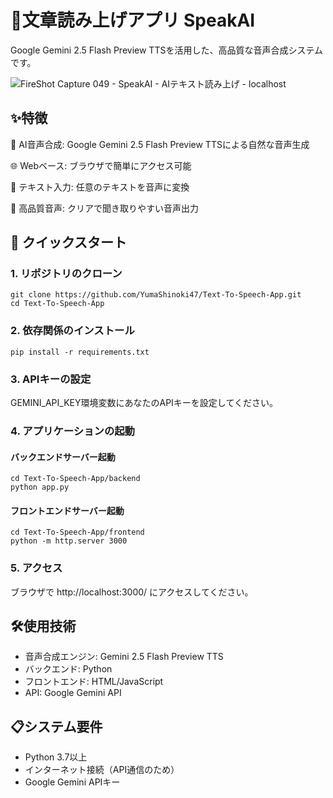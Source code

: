 # 🎤文章読み上げアプリ SpeakAI

Google Gemini 2.5 Flash Preview TTSを活用した、高品質な音声合成システムです。

![FireShot Capture 049 - SpeakAI - AIテキスト読み上げ -  localhost](https://github.com/user-attachments/assets/e67678e4-6058-45f4-b703-02d2628c6d40)


## ✨特徴

🤖 AI音声合成: Google Gemini 2.5 Flash Preview TTSによる自然な音声生成

🌐 Webベース: ブラウザで簡単にアクセス可能

📝 テキスト入力: 任意のテキストを音声に変換

🎵 高品質音声: クリアで聞き取りやすい音声出力

## 🚀 クイックスタート
### 1. リポジトリのクローン

```
git clone https://github.com/YumaShinoki47/Text-To-Speech-App.git
cd Text-To-Speech-App
```

### 2. 依存関係のインストール

```
pip install -r requirements.txt
```

### 3. APIキーの設定

GEMINI_API_KEY環境変数にあなたのAPIキーを設定してください。

### 4. アプリケーションの起動
#### バックエンドサーバー起動
```
cd Text-To-Speech-App/backend
python app.py
```

#### フロントエンドサーバー起動
```
cd Text-To-Speech-App/frontend
python -m http.server 3000
```

### 5. アクセス
ブラウザで http://localhost:3000/ にアクセスしてください。

## 🛠️使用技術

- 音声合成エンジン: Gemini 2.5 Flash Preview TTS
- バックエンド: Python
- フロントエンド: HTML/JavaScript
- API: Google Gemini API

## 📋システム要件
- Python 3.7以上
- インターネット接続（API通信のため）
- Google Gemini APIキー